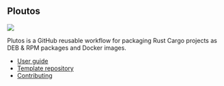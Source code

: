 ## Ploutos

<picture>
  <source media="(prefers-color-scheme: dark)" srcset="https://user-images.githubusercontent.com/3304436/203015410-93791c7a-fd75-4384-9571-4fb94a6bc395.png">
  <img src="https://user-images.githubusercontent.com/3304436/203015171-8501b55f-59c0-462f-a735-f5d22f938495.png">
</picture>

Plutos is a GitHub reusable workflow for packaging Rust Cargo projects as DEB & RPM packages and Docker images.

  - [User guide](docs/README.md)
  - [Template repository](docs/template_repository.md)
  - [Contributing](docs/develop/)


